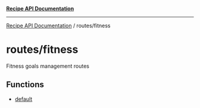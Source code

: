 [**Recipe API Documentation**](../../README.md)

***

[Recipe API Documentation](../../modules.md) / routes/fitness

# routes/fitness

Fitness goals management routes

## Functions

- [default](functions/default.md)
